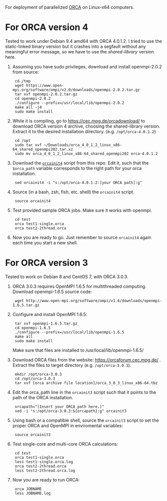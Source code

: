 For deployment of parallelized [ORCA](https://orcaforum.cec.mpg.de/) on Linux-x64 computers. 

# For ORCA version 4

Tested to work under Debian 9.4 amd64 with ORCA 4.0.1.2. I tried to use the static-linked binary version but it crashes into a segfault without any meaningful error message, so we have to use the *shared-library* version here.

1. Assuming you have sudo privileges, download and install openmpi-2.0.2 from source:

        cd /tmp
        wget https://www.open-mpi.org/software/ompi/v2.0/downloads/openmpi-2.0.2.tar.gz
        tar xvf openmpi-2.0.2.tar.gz
        cd openmpi-2.0.2
        ./configure --prefix=/usr/local/lib/openmpi-2.0.2
        make all -j4
        sudo make install

2. While it is compiling, go to https://cec.mpg.de/orcadownload/ to download ORCA version 4 archive, choosing the shared-library version. Extract it to the desired installation directory. (e.g. `/opt/orca-4.0.1.2`)

        cd /opt
        sudo tar xvf ~/Downloads/orca_4_0_1_2_linux_x86-64_shared_openmpi202.tar.xz
        sudo mv orca_4_0_1_2_linux_x86-64_shared_openmpi202 orca-4.0.1.2

3. Download the [`orcainit4`](https://raw.githubusercontent.com/lijikun/orca-linux-deployment/master/orcainit4) script from this repo. Edit it, such that the `$orca_path` variable corresponds to the right path for your orca installation.

        sed orcainit4 -i "s:/opt/orca-4.0.1.2:[your ORCA path]:g"

4. Source (in a bash, zsh, fish, etc. shell) the `orcainit4` script.

        source orcainit4

5. Test provided sample ORCA jobs. Make sure it works with openmpi.

        cd test
        orca test1-single.orca
        orca test2-2thread.orca

6. Now you are ready to go. Just remember to source `orcainit4` again each time you start a new shell.


# For ORCA version 3

Tested to work on Debian 8 and CentOS 7, with ORCA 3.0.3.

1. ORCA 3.0.3 requires OpenMPI 1.6.5 for multithreaded computing. Download openmpi-1.6.5 source code:  

        wget http://www.open-mpi.org/software/ompi/v1.6/downloads/openmpi-1.6.5.tar.gz

2. Configure and install OpenMPI 1.6.5:  

        tar xvf openmpi-1.6.5.tar.gz
        cd openmpi-1.6.5
        ./configure --prefix=/usr/local/lib/openmpi-1.6.5
        make all 
        sudo make install
    Make sure that files are installed to /usr/local/lib/openmpi-1.6.5/

3. Download ORCA files from the website: https://orcaforum.cec.mpg.de/ .  
Extract the files to target directory (e.g. `/opt/orca-3.0.3`).
        
        mkdir /opt/orca-3.0.3
        cd /opt/orca-3.0.3
        tar xvf [orca archive file location]/orca_3_0_3_linux_x86-64.tbz

4. Edit the orca_path line in the `orcainit3` script such that it points to the path of the ORCA installation.

        orcapath="[Insert your ORCA path here.]"
        sed -i "s:/opt/orca-3.0.3:${orcapath}:g" orcainit3

5. Using bash or a compatible shell, source the `orcainit3` script to set the proper ORCA and OpenMPI in enviromental variables:  

        source orcainit3

6. Test single-core and multi-core ORCA calculations:  

        cd test
        orca test1-single.orca
        less test1-single.orca.log
        orca test2-2thread.orca
        less test2-2thread.orca.log

7. Now you are ready to run ORCA:  

        orca JOBNAME
        less JOBNAME.log
